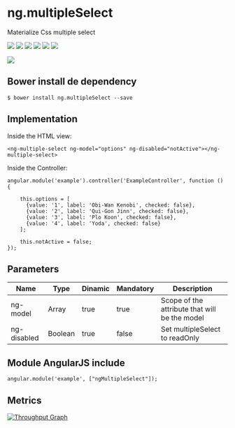 # ng.multipleSelect
Materialize Css multiple select

<p>
  <a href="https://gitter.im/miamarti/ng.multipleSelect" target="_blank"><img src="https://img.shields.io/gitter/room/nwjs/nw.js.svg"></a>
  <img src="https://img.shields.io/badge/ng.multipleSelect-release-green.svg">
  <img src="https://img.shields.io/badge/version-1.2.4-blue.svg">
  <img src="https://img.shields.io/github/license/mashape/apistatus.svg">
  <a href="https://github.com/miamarti/ng.multipleSelect/tarball/master"><img src="https://img.shields.io/github/downloads/atom/atom/latest/total.svg"></a>
  <img src="https://img.shields.io/bower/v/bootstrap.svg">
</p>

<img src="https://miamarti.github.io/ng.multipleSelect/docs/img/ezgif.com-video-to-gif.gif">

## Bower install de dependency
```
$ bower install ng.multipleSelect --save
```

## Implementation

Inside the HTML view:
```
<ng-multiple-select ng-model="options" ng-disabled="notActive"></ng-multiple-select>
```

Inside the Controller:
```
angular.module('example').controller('ExampleController', function () {

    this.options = [
      {value: '1', label: 'Obi-Wan Kenobi', checked: false}, 
      {value: '2', label: 'Qui-Gon Jinn', checked: false}, 
      {value: '3', label: 'Plo Koon', checked: false}, 
      {value: '4', label: 'Yoda', checked: false}
    ];
    
    this.notActive = false;
});
```

## Parameters

| Name         | Type    | Dinamic | Mandatory | Description                                                  |
| ------------ | ------- | ------- | --------- | ------------------------------------------------------------ |
| ng-model     | Array   | true    | true      | Scope of the attribute that will be the model                |
| ng-disabled  | Boolean | true    | false     | Set multipleSelect to readOnly                                     |


## Module AngularJS include
```
angular.module('example', ["ngMultipleSelect"]);
```

## Metrics

[![Throughput Graph](https://graphs.waffle.io/miamarti/ng.multipleSelect/throughput.svg)](https://waffle.io/miamarti/ng.multipleSelect/metrics/throughput)
